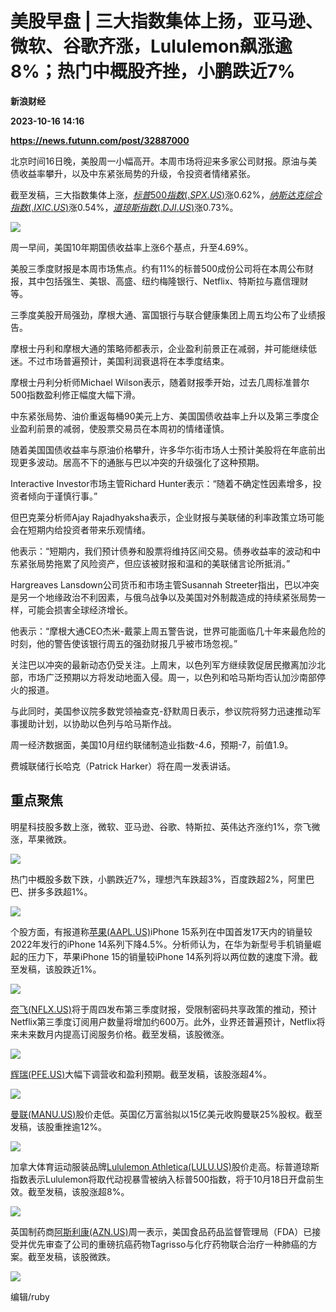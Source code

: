 # 美股早盘 | 三大指数集体上扬，亚马逊、微软、谷歌齐涨，Lululemon飙涨逾8%；热门中概股齐挫，小鹏跌近7%
**新浪财经**

**2023-10-16 14:16**

**https://news.futunn.com/post/32887000**

北京时间16日晚，美股周一小幅高开。本周市场将迎来多家公司财报。原油与美债收益率攀升，以及中东紧张局势的升级，令投资者情绪紧张。

截至发稿，三大指数集体上涨，[$标普500指数(.SPX.US)$](https://www.futunn.com/quote/stock?m=us&code=.SPX)涨0.62%，[$纳斯达克综合指数(.IXIC.US)$](https://www.futunn.com/quote/stock?m=us&code=.IXIC)涨0.54%，[$道琼斯指数(.DJI.US)$](https://www.futunn.com/quote/stock?m=us&code=.DJI)涨0.73%。

![](https://postimg.futunn.com/169746408756597064514.png)

周一早间，美国10年期国债收益率上涨6个基点，升至4.69%。

美股三季度财报是本周市场焦点。约有11%的标普500成份公司将在本周公布财报，其中包括强生、美银、高盛、纽约梅隆银行、Netflix、特斯拉与嘉信理财等。

三季度美股开局强劲，摩根大通、富国银行与联合健康集团上周五均公布了业绩报告。

摩根士丹利和摩根大通的策略师都表示，企业盈利前景正在减弱，并可能继续低迷。不过市场普遍预计，美国利润衰退将在本季度结束。

摩根士丹利分析师Michael Wilson表示，随着财报季开始，过去几周标准普尔500指数盈利修正幅度大幅下滑。

中东紧张局势、油价重返每桶90美元上方、美国国债收益率上升以及第三季度企业盈利前景的减弱，使股票交易员在本周初的情绪谨慎。

随着美国国债收益率与原油价格攀升，许多华尓街市场人士预计美股将在年底前出现更多波动。居高不下的通胀与巴以冲突的升级强化了这种预期。

Interactive Investor市场主管Richard Hunter表示：“随着不确定性因素增多，投资者倾向于谨慎行事。”

但巴克莱分析师Ajay Rajadhyaksha表示，企业财报与美联储的利率政策立场可能会在短期内给投资者带来乐观情绪。

他表示：“短期内，我们预计债券和股票将维持区间交易。债券收益率的波动和中东紧张局势拖累了风险资产，但应该被财报和温和的美联储言论所抵消。”

Hargreaves Lansdown公司货币和市场主管Susannah Streeter指出，巴以冲突是另一个地缘政治不利因素，与俄乌战争以及美国对外制裁造成的持续紧张局势一样，可能会损害全球经济增长。

他表示：“摩根大通CEO杰米-戴蒙上周五警告说，世界可能面临几十年来最危险的时刻，他的警告使该银行周五的强劲财报几乎被市场忽视。”

关注巴以冲突的最新动态仍受关注。上周末，以色列军方继续敦促居民撤离加沙北部，市场广泛预期以方将发动地面入侵。周一，以色列和哈马斯均否认加沙南部停火的报道。

与此同时，美国参议院多数党领袖查克-舒默周日表示，参议院将努力迅速推动军事援助计划，以协助以色列与哈马斯作战。

周一经济数据面，美国10月纽约联储制造业指数-4.6，预期-7，前值1.9。

费城联储行长哈克（Patrick Harker）将在周一发表讲话。

重点聚焦
----

明星科技股多数上涨，微软、亚马逊、谷歌、特斯拉、英伟达齐涨约1%，奈飞微涨，苹果微跌。

![](https://postimg.futunn.com/16974637053476212763220.png)

热门中概股多数下跌，小鹏跌近7%，理想汽车跌超3%，百度跌超2%，阿里巴巴、拼多多跌超1%。

![](https://postimg.futunn.com/16974637649998700624187.png)

个股方面，有报道称[苹果(AAPL.US)](https://www.futunn.com/quote/stock?m=us&code=AAPL)iPhone 15系列在中国首发17天内的销量较2022年发行的iPhone 14系列下降4.5%。分析师认为，在华为新型号手机销量崛起的压力下，苹果iPhone 15的销量较iPhone 14系列将以两位数的速度下滑。截至发稿，该股跌近1%。

![](https://postimg.futunn.com/16974638401301704034055.png)

[奈飞(NFLX.US)](https://www.futunn.com/quote/stock?m=us&code=NFLX)将于周四发布第三季度财报，受限制密码共享政策的推动，预计Netflix第三季度订阅用户数量将增加约600万。此外，业界还普遍预计，Netflix将来未来数月内提高订阅服务价格。截至发稿，该股微涨。

![](https://postimg.futunn.com/16974638548164150176671.png)

[辉瑞(PFE.US)](https://www.futunn.com/quote/stock?m=us&code=PFE)大幅下调营收和盈利预期。截至发稿，该股涨超4%。

![](https://postimg.futunn.com/16974638720919197531113.png)

[曼联(MANU.US)](https://www.futunn.com/quote/stock?m=us&code=MANU)股价走低。英国亿万富翁拟以15亿美元收购曼联25%股权。截至发稿，该股重挫逾12%。

![](https://postimg.futunn.com/16974638872796732885679.png)

加拿大体育运动服装品牌[Lululemon Athletica(LULU.US)](https://www.futunn.com/quote/stock?m=us&code=LULU)股价走高。标普道琼斯指数表示Lululemon将取代动视暴雪被纳入标普500指数，将于10月18日开盘前生效。截至发稿，该股涨超8%。

![](https://postimg.futunn.com/16974645153266114082828.png)

英国制药商[阿斯利康(AZN.US)](https://www.futunn.com/quote/stock?m=us&code=AZN)周一表示，美国食品药品监督管理局（FDA）已接受并优先审查了公司的重磅抗癌药物Tagrisso与化疗药物联合治疗一种肺癌的方案。截至发稿，该股微跌。

![](https://postimg.futunn.com/16974639670417729684619.png)

编辑/ruby